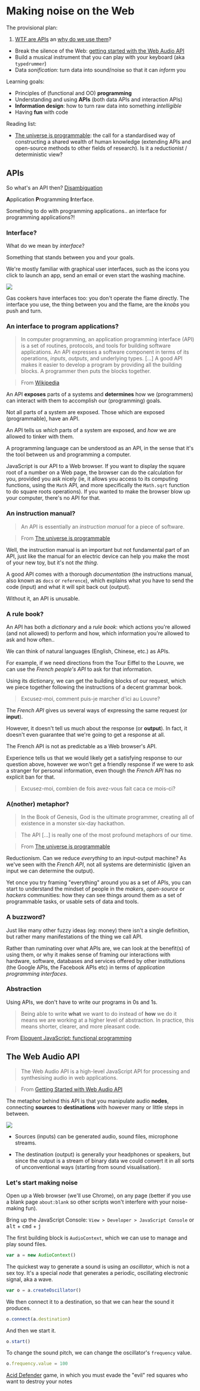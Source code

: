 # Making noise on the Web

The provisional plan:

1. [WTF are APIs](#apis) an [why do we use them](#abstraction)?
* Break the silence of the Web: [getting started with the Web Audio API](#the-Web-Audio-API)
* Build a musical instrument that you can play with your keyboard (aka `typedrummer`)
* Data *sonification*: turn data into sound/noise so that it can *inform* you

Learning goals:

* Principles of (functional and OO) **programming**
* Understanding and using **APIs** (both data APIs and interaction APIs)
* **Information design**: how to turn raw data into something *intelligible*
* Having **fun** with code

Reading list:

* [The universe is programmable](http://www.wired.com/2014/04/the-universe-is-programmable/): the call for a standardised way of constructing a shared wealth of human knowledge (extending APIs and open-source methods to other fields of research). Is it a reductionist / deterministic view? 



## APIs

So what's an API then? [Disambiguation](https://en.wikipedia.org/wiki/API_(disambiguation))

**A**pplication **P**rogramming **I**nterface.

Something to do with programming applications.. an interface for programming applications?! 

### Interface?

What do we mean by *interface*? 

Something that stands between you and your goals. 

We're mostly familiar with graphical user interfaces, such as the icons you click to launch an app, send an email or even start the washing machine.

![](http://group.2008.gorenje.cc/en/imagelib/magnified/press/2013/germany/livinkitchen/gorenje_plus_lk/g-hob-a-gas-heaters.jpg)

Gas cookers have interfaces too: you don't operate the flame directly. The interface you use, the thing between you and the flame, are the *knobs* you push and turn.

### An interface to program applications?

> In computer programming, an application programming interface (API) is a set of routines, protocols, and tools for building software applications. An API expresses a software component in terms of its operations, *inputs*, *outputs*, and underlying types. [...] A good API makes it easier to develop a program by providing all the building blocks. A programmer then puts the blocks together.

> From [Wikipedia](https://en.wikipedia.org/wiki/Application_programming_interface)

An API **exposes** parts of a systems and **determines** how we (programmers) can interact with them to accomplish our (programming) goals. 

Not all parts of a system are exposed. Those which are exposed (programmable), have an API. 

An API tells us *which* parts of a system are exposed, and *how* we are allowed to tinker with them. 

A programming language can be understood as an API, in the sense that it's the tool between us and programming a computer. 

JavaScript is our API to a Web browser. If you want to display the square root of a number on a Web page, the browser can do the calculation for you, provided you ask nicely (ie, it allows you access to its computing functions, using the `Math` API, and more specifically the `Math.sqrt` function to do square roots operations). If you wanted to make the browser blow up your computer, there's no API for that. 


<!-- An API defines functionalities that are independent of their respective implementations, which allows definitions and implementations to vary without compromising the interface.

an API specifies a set of functions or routines that accomplish a specific task or are allowed to interact with a specific software component.-->


### An instruction manual?

> An API is essentially an *instruction manual* for a piece of software.

> From [The universe is programmable](http://www.wired.com/2014/04/the-universe-is-programmable/)

Well, the instruction manual is an important but not fundamental part of an API, just like the manual for an electric device can help you make the most of your new toy, but it's not *the thing*.

A good API comes with a thorough *documentation* (the instructions manual, also known as `docs` or `reference`), which explains what you have to send the code (input) and what it will spit back out (output). 

Without it, an API is unusable.

### A rule book?

An API has both a *dictionary* and a *rule book*: which actions you're allowed (and not allowed) to perform and how, which information you're allowed to ask and how often..

We can think of natural languages (English, Chinese, etc.) as APIs. 

For example, if we need directions from the Tour Eiffel to the Louvre, we can use the *French people's API* to ask for that information. 

Using its dictionary, we can get the building blocks of our request, which we piece together following the instructions of a decent grammar book. 

> Excusez-moi, comment puis-je marcher d'ici au Louvre?

The *French API* gives us several ways of expressing the same request (or **input**).

However, it doesn't tell us much about the response (or **output**). In fact, it doesn't even guarantee that we're going to get a response at all.

The French API is not as predictable as a Web browser's API.

Experience tells us that we would likely get a satisfying response to our question above, however we won't get a friendly response if we were to ask a stranger for personal information, even though the *French API* has no explicit ban for that.

> Excusez-moi, combien de fois avez-vous fait caca ce mois-ci?

<!--A **dictionary** is part of a natural language's API. But a language is more than a dictionary of words.-->

<!--
### Digital glue? 

> Think of an API as *digital glue* in the digital value chain, powering mobile and web apps, connecting disparate systems, and enabling innovation.

> From [APIs for dummies](http://media.wiley.com/assets/7255/37/9781118937228_custom.pdf), an introduction to APIs for business leaders crafted by APIGee, a company that builds and sells APIs.
-->




### A(nother) metaphor?

> In the Book of Genesis, God is the ultimate programmer, creating all of existence in a monster six-day hackathon.

> The API [...] is really one of the most profound metaphors of our time.

> From [The universe is programmable](http://www.wired.com/2014/04/the-universe-is-programmable/)

Reductionism. Can we reduce *everything* to an input-output machine? As we've seen with the *French API*, not all systems are deterministic (given an input we can determine the output).

Yet once you try framing "everything" around you as a set of APIs, you can start to understand the mindset of people in the *makers*, *open-source* or *hackers* communities: how they can see things around them as a set of programmable tasks, or usable sets of data and tools.

### A buzzword?

Just like many other fuzzy ideas (eg: money) there isn't a single definition, but rather many manifestations of the thing we call API.

Rather than ruminating over what APIs are, we can look at the benefit(s) of using them, or why it makes sense of framing our interactions with hardware, software, databases and services offered by other institutions (the Google APIs, the Facebook APIs etc) in terms of *application programming interfaces*.


### Abstraction

Using APIs, we don't have to write our programs in 0s and 1s.

> Being able to write **what** we want to do instead of **how** we do it means we are working at a higher level of abstraction. In practice, this means shorter, clearer, and more pleasant code.

From [Eloquent JavaScript: functional programming](http://eloquentjavascript.net/1st_edition/chapter6.html#p75cea5d2d73e38c4)

<!-- ...software talking to other software (http://blog.garrytan.com/the-api-ization-of-everything)-->





## The Web Audio API

> The Web Audio API is a high-level JavaScript API for processing and synthesising audio in web applications. 

> From [Getting Started with Web Audio API](http://www.html5rocks.com/en/tutorials/webaudio/intro/)


<!--The goal of this API is to include capabilities found in modern game audio engines and some of the mixing, processing, and filtering tasks that are found in modern desktop audio production applications.-->

The metaphor behind this API is that you manipulate audio **nodes**, connecting **sources** to **destinations** with however many or little steps in between.

![](http://www.html5rocks.com/en/tutorials/webaudio/intro/diagrams/simple.png)

* Sources (inputs) can be generated audio, sound files, microphone streams. 

* The destination (output) is generally your headphones or speakers, but since the output is a stream of binary data we could convert it in all sorts of unconventional ways (starting from sound visualisation).

### Let's start making noise 

Open up a Web browser (we'll use Chrome), on any page (better if you use a blank page `about:blank` so other scripts won't interfere with your noise-making fun).

Bring up the JavaScript Console: `View > Developer > JavaScript Console` or <kbd>alt</kbd> + <kbd>cmd</kbd> + <kbd>j</kbd>

The first building block is `AudioContext`, which we can use to manage and play sound files.

```js
var a = new AudioContext()
```

The quickest way to generate a sound is using an *oscillator*, which is not a sex toy. It's a special *node* that generates a periodic, oscillating electronic signal, aka a wave.

```js
var o = a.createOscillator()
```

We then connect it to a destination, so that we can hear the sound it produces.

```js
o.connect(a.destination)
```

And then we start it.

```js
o.start()
```

To change the sound pitch, we can change the oscillator's `frequency` value.

```js
o.frequency.value = 100
```





[Acid Defender](http://www.cappel-nord.de/webaudio/acid-defender/) game, in which you must evade the "evil" red squares who want to destroy your notes



